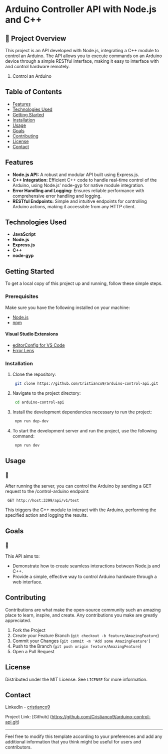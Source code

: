 # Arduino Controller API with Node.js and C++

## 🚀 Project Overview
This project is an API developed with Node.js, integrating a C++ module to
control an Arduino. The API allows you to execute commands on an Arduino device
through a simple RESTful interface, making it easy to interface with and control
hardware remotely.

1. Control an Arduino

## Table of Contents

- [Features](#features)
- [Technologies Used](#technologies-used)
- [Getting Started](#getting-started)
- [Installation](#installation)
- [Usage](#usage)
- [Goals](#Goals)
- [Contributing](#contributing)
- [License](#license)
- [Contact](#contact)

## Features

- **Node.js API:** A robust and modular API built using Express.js.
- **C++ Integration:** Efficient C++ code to handle real-time control of the Arduino, using Node.js' node-gyp for native module integration.
- **Error Handling and Logging:** Ensures reliable performance with comprehensive error handling and logging.
- **RESTful Endpoints:** Simple and intuitive endpoints for controlling Arduino actions, making it accessible from any HTTP client.

## Technologies Used

- **JavaScript**
- **Node.js**
- **Express.js**
- **C++**
- **node-gyp**

## Getting Started

To get a local copy of this project up and running, follow these simple steps.

### Prerequisites

Make sure you have the following installed on your machine:

- [Node.js](https://nodejs.org/en/)
- [npm](https://www.npmjs.com/)

#### Visual Studio Extensions
- [editorConfig for VS Code](https://marketplace.visualstudio.com/items?itemName=EditorConfig.EditorConfig)
- [Error Lens](https://marketplace.visualstudio.com/items?itemName=usernamehw.errorlens)

### Installation

1. Clone the repository:

   ```sh
    git clone https://github.com/Cristianco9/arduino-control-api.git
   ```

2. Navigate to the project directory:

   ```sh
    cd arduino-control-api
   ```

3. Install the development dependencies necessary to run the project:

   ```sh
    npm run dep-dev
   ```

4. To start the development server and run the project, use the following command:

   ```sh
    npm run dev
   ```

## Usage
### 📡

After running the server, you can control the Arduino by sending a GET request
to the /control-arduino endpoint:

   ```
    GET http://host:3399/api/v1/test
   ```

This triggers the C++ module to interact with the Arduino, performing the specified action and logging the results.

## Goals
### 🧠

This API aims to:

- Demonstrate how to create seamless interactions between Node.js and C++.
- Provide a simple, effective way to control Arduino hardware through a web
interface.

## Contributing

Contributions are what make the open-source community such an amazing place to
learn, inspire, and create. Any contributions you make are greatly appreciated.

1. Fork the Project
2. Create your Feature Branch (`git checkout -b feature/AmazingFeature`)
3. Commit your Changes (`git commit -m 'Add some AmazingFeature'`)
4. Push to the Branch (`git push origin feature/AmazingFeature`)
5. Open a Pull Request

## License
Distributed under the MIT License. See `LICENSE` for more information.

## Contact
LinkedIn - [cristianco9](https://www.linkedin.com/in/cristianco9/)

Project Link: [Github]
(https://github.com/Cristianco9/arduino-control-api.git)

---

Feel free to modify this template according to your preferences and add any
additional information that you think might be useful for users and contributors.
